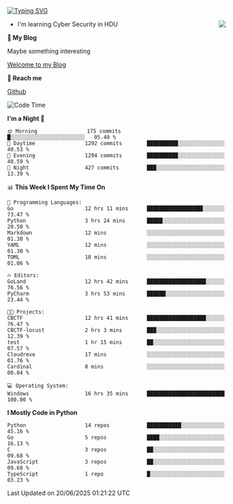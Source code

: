 [![Typing SVG](https://readme-typing-svg.herokuapp.com?font=Fira+Code&pause=1000&random=false&width=450&height=60&lines=Hello+%F0%9F%91%8B%F0%9F%8F%BB;I'm+JBNRZ)](https://git.io/typing-svg)

<a href="#">
  <img align="right" src="https://github-readme-stats.vercel.app/api?username=JBNRZ&show_icons=true&bg_color=15,f2f7fd,E0EAFC" />
</a>

- I'm learning Cyber Security in HDU

 **🌱 My Blog**

Maybe something interesting

[Welcome to my Blog](https://jbnrz.com.cn/)

 **💬 Reach me** 

[Github](https://github.com/JBNRZ)


<!--START_SECTION:waka-->
![Code Time](http://img.shields.io/badge/Code%20Time-1%2C282%20hrs%2014%20mins-blue)

**I'm a Night 🦉** 

```text
🌞 Morning                175 commits         █░░░░░░░░░░░░░░░░░░░░░░░░   05.49 % 
🌆 Daytime                1292 commits        ██████████░░░░░░░░░░░░░░░   40.53 % 
🌃 Evening                1294 commits        ██████████░░░░░░░░░░░░░░░   40.59 % 
🌙 Night                  427 commits         ███░░░░░░░░░░░░░░░░░░░░░░   13.39 % 
```


📊 **This Week I Spent My Time On** 

```text
💬 Programming Languages: 
Go                       12 hrs 11 mins      ██████████████████░░░░░░░   73.47 % 
Python                   3 hrs 24 mins       █████░░░░░░░░░░░░░░░░░░░░   20.50 % 
Markdown                 12 mins             ░░░░░░░░░░░░░░░░░░░░░░░░░   01.30 % 
YAML                     12 mins             ░░░░░░░░░░░░░░░░░░░░░░░░░   01.30 % 
TOML                     10 mins             ░░░░░░░░░░░░░░░░░░░░░░░░░   01.06 % 

🔥 Editors: 
GoLand                   12 hrs 42 mins      ███████████████████░░░░░░   76.56 % 
PyCharm                  3 hrs 53 mins       ██████░░░░░░░░░░░░░░░░░░░   23.44 % 

🐱‍💻 Projects: 
CBCTF                    12 hrs 41 mins      ███████████████████░░░░░░   76.47 % 
CBCTF-locust             2 hrs 3 mins        ███░░░░░░░░░░░░░░░░░░░░░░   12.39 % 
test                     1 hr 15 mins        ██░░░░░░░░░░░░░░░░░░░░░░░   07.57 % 
Cloudreve                17 mins             ░░░░░░░░░░░░░░░░░░░░░░░░░   01.76 % 
Cardinal                 8 mins              ░░░░░░░░░░░░░░░░░░░░░░░░░   00.84 % 

💻 Operating System: 
Windows                  16 hrs 35 mins      █████████████████████████   100.00 % 
```

**I Mostly Code in Python** 

```text
Python                   14 repos            ███████████░░░░░░░░░░░░░░   45.16 % 
Go                       5 repos             ████░░░░░░░░░░░░░░░░░░░░░   16.13 % 
C                        3 repos             ██░░░░░░░░░░░░░░░░░░░░░░░   09.68 % 
JavaScript               3 repos             ██░░░░░░░░░░░░░░░░░░░░░░░   09.68 % 
TypeScript               1 repo              █░░░░░░░░░░░░░░░░░░░░░░░░   03.23 % 
```




 Last Updated on 20/06/2025 01:21:22 UTC
<!--END_SECTION:waka-->
